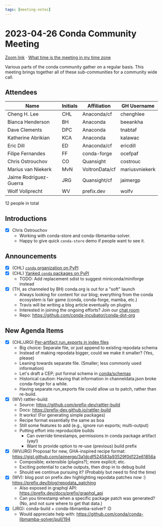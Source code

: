 ```yaml
---
tags: [meeting-notes]
---
```

# 2023-04-26 Conda Community Meeting 

[Zoom link](https://zoom.us/j/9138593505) · [What time is the meeting in my time zone](https://dateful.com/convert/utc?t=5pm)

Various parts of the conda community gather on a regular basis. This meeting brings together all of these sub-communities for a community wide call.

## Attendees

| Name                   | Initials | Affiliation    | GH Username      |
| ---------------------- | -------- | ------------   | ---------------- |
| Cheng H. Lee           | CHL      | Anaconda/cf    | chenghlee        |
| Bianca Henderson       | BH       | Anaconda       | beeankha         |
| Dave Clements          | DPC      | Anaconda       | tnabtaf          |
| Katherine Abrikian     | KCA      | Anaconda       | kalawac          |
| Eric Dill              | ED       | Anaconda/cf    | ericdill         |
| Filipe Fernandes       | FF       | conda-forge    | ocefpaf          |
| Chris Ostrouchov       | CO       | Quansight      | costrouc         |
| Marius van Niekerk     | MvN      | VoltronData/cf | mariusvniekerk   |
| Jaime Rodríguez-Guerra | JRG      | Quansight/cf   | jaimergp         |
| Wolf Vollprecht        | WV       | prefix.dev     | wolfv            |

12 people in total

## Introductions

- [x] Chris Ostrouchov
    - Working with conda-store and conda-libmamba-solver.
    - Happy to give quick `conda-store` demo if people want to see it.

## Announcements

- [x] (CHL) [`conda` organization on PyPI](https://pypi.org/org/conda/)
- [x] (CHL) [Yanked `conda` packages on PyPI](https://github.com/conda/conda/issues/11715)
    - TODO: Add replacement sdist to suggest miniconda/miniforge instead
- [x] (TH, as channeled by BH) conda.org is out for a "soft" launch
    - Always looking for content for our blog; everything from the conda ecosystem is fair game (conda, conda-forge, mamba, etc.)
    - Travis will be writing a blog article eventually on plugins
    - Interested in joining the ongoing efforts? Join our [chat room](https://matrix.to/#/#conda.org:matrix.org)
    - Repo: https://github.com/conda-incubator/conda-dot-org

## New Agenda Items

- [x] (CHL/JRG) [Per-artifact run_exports in index files](https://github.com/conda/conda-index/issues/102)
    - Big choice: Separate file, or just append to existing repodata schema
    - Instead of making repodata bigger, could we make it smaller? (Yes, please)
    - Leaning towards separate file.  (Smaller; less commonly used information)
    - Let's draft a CEP; put formal schema in [conda/schemas](https://github.com/conda/schemas)
    - Historical caution: Having that information in channeldata.json broke conda-forge for a while. 
    - Having separate run_exports file could allow us to patch, rather than re-build.
- [x] (WV) rattler-build:
    - Source: https://github.com/prefix-dev/rattler-build
    - Docs:   https://prefix-dev.github.io/rattler-build
    - It works! (For generating simple packages)
    - Recipe format essentially the same as boa
    - Still some features to add (e.g., ignore run exports; multi-output)
    - Putting effort into reproducible builds
        - Can override timestamps, permissions in conda package artifact (yay!)
        - Want to provide option to re-use (previous) build prefix
- [x] (WV/JRG) Proposal for new, GHA-inspired recipe format: https://gist.github.com/jaimergp/3a1dcdf524583a93529f0d122e61856a
    - Composible; extensible (plugins?); more explicit; etc.
    - Exciting potential to cache outputs, then drop in to debug build
    - Should we continue pursuing it? (Probably but need to find the time)
- [x] (WV): blog post on prefix.dev highlighting repodata patches now :) https://prefix.dev/blog/repodata_patching
    - Also exposed in graphql API: https://prefix.dev/docs/prefix/graphql_api
    - Can you timestamp when a specific package patch was generated?  (No, and not sure where to get that data.)
- [x] (JRG): conda-build + conda-libmamba-solver? :D
    - Would appreciate help with: https://github.com/conda/conda-libmamba-solver/pull/194 